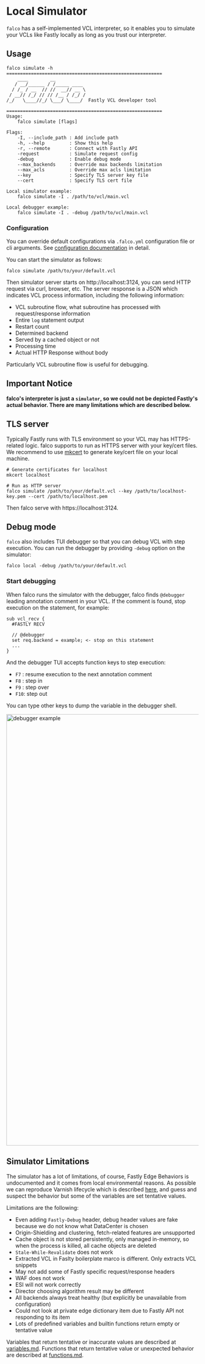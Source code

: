 # Local Simulator

`falco` has a self-implemented VCL interpreter, so it enables you to simulate your VCLs like Fastly locally as long as you trust our interpreter.

## Usage

```
falco simulate -h
=========================================================
    ____        __
   / __/______ / /_____ ____
  / /_ / __  // //  __// __ \
 / __// /_/ // // /__ / /_/ /
/_/   \____//_/ \___/ \____/  Fastly VCL developer tool

=========================================================
Usage:
    falco simulate [flags]

Flags:
    -I, --include_path : Add include path
    -h, --help         : Show this help
    -r, --remote       : Connect with Fastly API
    -request           : Simulate request config
    -debug             : Enable debug mode
    --max_backends     : Override max backends limitation
    --max_acls         : Override max acls limitation
    --key              : Specify TLS server key file
    --cert             : Specify TLS cert file

Local simulator example:
    falco simulate -I . /path/to/vcl/main.vcl

Local debugger example:
    falco simulate -I . -debug /path/to/vcl/main.vcl
```

### Configuration

You can override default configurations via `.falco.yml` configuration file or cli arguments. See [configuration documentation](https://github.com/ysugimoto/falco/blob/develop/docs/configuration.md) in detail.


You can start the simulator as follows:

```shell
falco simulate /path/to/your/default.vcl
```

Then simulator server starts on http://localhost:3124, you can send HTTP request via curl, browser, etc.
The server response is a JSON which indicates VCL process information, including the following information:

- VCL subroutine flow, what subroutine has processed with request/response information
- Entire `log` statement output
- Restart count
- Determined backend
- Served by a cached object or not
- Processing time
- Actual HTTP Response without body

Particularly VCL subroutine flow is useful for debugging.

## Important Notice

**falco's interpreter is just a `simulator`, so we could not be depicted Fastly's actual behavior.
There are many limitations which are described below.**

## TLS server

Typically Fastly runs with TLS environment so your VCL may has HTTPS-related logic.
falco supports to run as HTTPS server with your key/cert files. We recommend to use [mkcert](https://github.com/FiloSottile/mkcert) to generate key/cert file on your local machine.

```shell
# Generate certificates for localhost
mkcert localhost

# Run as HTTP server
falco simulate /path/to/your/default.vcl --key /path/to/localhost-key.pem --cert /path/to/localhost.pem
```

Then falco serve with https://localhost:3124.

## Debug mode

`falco` also includes TUI debugger so that you can debug VCL with step execution.
You can run the debugger by providing `-debug` option on the simulator:

```
falco local -debug /path/to/your/default.vcl
```

### Start debugging

When falco runs the simulator with the debugger, falco finds `@debugger` leading annotation comment in your VCL.
If the comment is found, stop execution on the statement, for example:

```vcl
sub vcl_recv {
  #FASTLY RECV

  // @debugger
  set req.backend = example; <- stop on this statement
  ...
}
```

And the debugger TUI accepts function keys to step execution:

- `F7` : resume execution to the next annotation comment
- `F8` : step in
- `F9` : step over
- `F10`: step out

You can type other keys to dump the variable in the debugger shell.

<img width="1128" alt="debugger example" src="https://github.com/ysugimoto/falco/assets/1000401/9be8cd4c-d726-41ef-832a-483ed03579ca">

## Simulator Limitations

The simulator has a lot of limitations, of course, Fastly Edge Behaviors is undocumented and it comes from local environmental reasons.
As possible we can reproduce Varnish lifecycle which is described [here](https://developer.fastly.com/learning/vcl/using/), and guess and suspect the behavior but some of the variables are set tentative values.

Limitations are the following:

- Even adding `Fastly-Debug` header, debug header values are fake because we do not know what DataCenter is chosen
- Origin-Shielding and clustering, fetch-related features are unsupported
- Cache object is not stored persistently, only managed in-memory, so when the process is killed, all cache objects are deleted
- `Stale-While-Revalidate` does not work
- Extracted VCL in Faslty boilerplate marco is different. Only extracts VCL snippets
- May not add some of Fastly specific request/response headers
- WAF does not work
- ESI will not work correctly
- Director choosing algorithm result may be different
- All backends always treat healthy (but explicitly be unavailable from configuration)
- Could not look at private edge dictionary item due to Fastly API not responding to its item
- Lots of predefined variables and builtin functions return empty or tentative value

Variables that return tentative or inaccurate values are described at [variables.md](https://github.com/ysugimoto/falco/blob/develop/docs/variables.md).
Functions that return tentative value or unexpected behavior are described at [functions.md](https://github.com/ysugimoto/falco/blob/develop/docs/functions.md).

